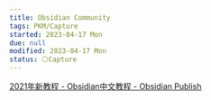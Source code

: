 ```yaml
---
title: Obsidian Community
tags: PKM/Capture
started: 2023-04-17 Mon
due: null
modified: 2023-04-17 Mon
status: ⚪Capture
---
```

[2021年新教程 - Obsidian中文教程 - Obsidian Publish](https://publish.obsidian.md/chinesehelp/01+2021%E6%96%B0%E6%95%99%E7%A8%8B/2021%E5%B9%B4%E6%96%B0%E6%95%99%E7%A8%8B)
